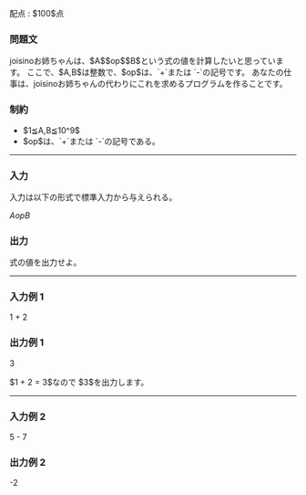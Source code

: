 
<div>

<span>

<span>

<p>
配点 : $100$点
</p>

<div>

<section>

### **問題文**

<p>
joisinoお姉ちゃんは、$A$$op$$B$という式の値を計算したいと思っています。
ここで、$A,B$は整数で、$op$は、`+`または `-`の記号です。
あなたの仕事は、joisinoお姉ちゃんの代わりにこれを求めるプログラムを作ることです。
</p>

</section>

</div>

<div>

<section>

### **制約**

<ul>

<li>
$1≦A,B≦10^9$
</li>

<li>
$op$は、`+`または `-`の記号である。
</li>

</ul>

</section>

</div>

---

<div>

<div>

<section>

### **入力**

<p>
入力は以下の形式で標準入力から与えられる。
</p>

<div>

$A$$op$$B$
</div>

</section>

</div>

<div>

<section>

### **出力**

<p>
式の値を出力せよ。
</p>

</section>

</div>

</div>

---

<div>

<section>

### **入力例 1**

<div>

1 + 2

</div>

</section>

</div>

<div>

<section>

### **出力例 1**

<div>

3

</div>

<p>
$1 + 2 = 3$なので $3$を出力します。
</p>

</section>

</div>

---

<div>

<section>

### **入力例 2**

<div>

5 - 7

</div>

</section>

</div>

<div>

<section>

### **出力例 2**

<div>

-2

</div>

</section>

</div>

</span>

</span>

</div>
